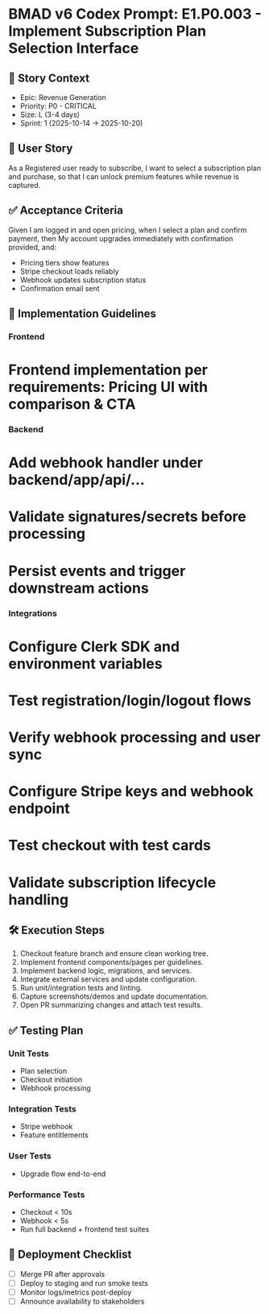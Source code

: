 # BMAD v6 Codex Prompt: E1.P0.003 - Implement Subscription Plan Selection Interface

## 🎯 Story Context

- Epic: Revenue Generation
- Priority: P0 - CRITICAL
- Size: L (3-4 days)
- Sprint: 1 (2025-10-14 → 2025-10-20)

## 👤 User Story

As a Registered user ready to subscribe, I want to select a subscription plan and purchase, so that I can unlock premium features while revenue is captured.

## ✅ Acceptance Criteria

Given I am logged in and open pricing, when I select a plan and confirm payment, then My account upgrades immediately with confirmation provided, and:

- Pricing tiers show features
- Stripe checkout loads reliably
- Webhook updates subscription status
- Confirmation email sent

## 🔧 Implementation Guidelines

### Frontend

# Frontend implementation per requirements: Pricing UI with comparison & CTA

### Backend

# Add webhook handler under backend/app/api/...

# Validate signatures/secrets before processing

# Persist events and trigger downstream actions

### Integrations

# Configure Clerk SDK and environment variables

# Test registration/login/logout flows

# Verify webhook processing and user sync

# Configure Stripe keys and webhook endpoint

# Test checkout with test cards

# Validate subscription lifecycle handling

## 🛠️ Execution Steps

1. Checkout feature branch and ensure clean working tree.
2. Implement frontend components/pages per guidelines.
3. Implement backend logic, migrations, and services.
4. Integrate external services and update configuration.
5. Run unit/integration tests and linting.
6. Capture screenshots/demos and update documentation.
7. Open PR summarizing changes and attach test results.

## ✅ Testing Plan

### Unit Tests

- Plan selection
- Checkout initiation
- Webhook processing

### Integration Tests

- Stripe webhook
- Feature entitlements

### User Tests

- Upgrade flow end-to-end

### Performance Tests

- Checkout < 10s
- Webhook < 5s
- Run full backend + frontend test suites

## 🚀 Deployment Checklist

- [ ] Merge PR after approvals
- [ ] Deploy to staging and run smoke tests
- [ ] Monitor logs/metrics post-deploy
- [ ] Announce availability to stakeholders

